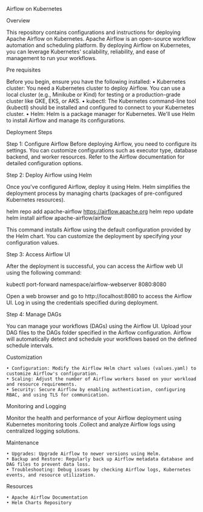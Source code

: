 Airflow on Kubernetes

Overview

This repository contains configurations and instructions for deploying Apache Airflow on Kubernetes. Apache Airflow is an open-source workflow automation and scheduling platform. By deploying Airflow on Kubernetes, you can leverage Kubernetes' scalability, reliability, and ease of management to run your workflows.

Pre requisites

Before you begin, ensure you have the following installed:
    • Kubernetes cluster: You need a Kubernetes cluster to deploy Airflow. You can use a local cluster (e.g., Minikube or Kind) for testing or a production-grade cluster like GKE, EKS, or AKS.
    • kubectl: The Kubernetes command-line tool (kubectl) should be installed and configured to connect to your Kubernetes cluster.
    • Helm: Helm is a package manager for Kubernetes. We'll use Helm to install Airflow and manage its configurations.

Deployment Steps

Step 1: Configure Airflow
Before deploying Airflow, you need to configure its settings. You can customize configurations such as executor type, database backend, and worker resources. Refer to the Airflow documentation for detailed configuration options.

Step 2: Deploy Airflow using Helm

Once you've configured Airflow, deploy it using Helm. Helm simplifies the deployment process by managing charts (packages of pre-configured Kubernetes resources).

helm repo add apache-airflow https://airflow.apache.org
helm repo update
helm install airflow apache-airflow/airflow

This command installs Airflow using the default configuration provided by the Helm chart. You can customize the deployment by specifying your configuration values.

Step 3: Access Airflow UI

After the deployment is successful, you can access the Airflow web UI using the following command:

kubectl port-forward namespace/airflow-webserver 8080:8080

Open a web browser and go to http://localhost:8080 to access the Airflow UI. Log in using the credentials specified during deployment.

Step 4: Manage DAGs

You can manage your workflows (DAGs) using the Airflow UI. Upload your DAG files to the DAGs folder specified in the Airflow configuration. Airflow will automatically detect and schedule your workflows based on the defined schedule intervals.

Customization

    • Configuration: Modify the Airflow Helm chart values (values.yaml) to customize Airflow's configuration.
    • Scaling: Adjust the number of Airflow workers based on your workload and resource requirements.
    • Security: Secure Airflow by enabling authentication, configuring RBAC, and using TLS for communication.

Monitoring and Logging

Monitor the health and performance of your Airflow deployment using Kubernetes monitoring tools .Collect and analyze Airflow logs using centralized logging solutions.

Maintenance

    • Upgrades: Upgrade Airflow to newer versions using Helm.
    • Backup and Restore: Regularly back up Airflow metadata database and DAG files to prevent data loss.
    • Troubleshooting: Debug issues by checking Airflow logs, Kubernetes events, and resource utilization.

Resources

    • Apache Airflow Documentation
    • Helm Charts Repository

